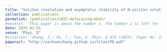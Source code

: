 ```yaml
---
title: "Soliton resolution and asymptotic stability of N-soliton solutions for the defocusing mKdV equation with a non-vanishing background"
collection: publications
permalink: /publication/2025-defocusing-mkdv/
#excerpt: "This paper is about the number 1. The number 2 is left for future work."
date: 2025-01-01
venue: "Phys. D"
#citation: "Zhang, Z.; Xu, T.; Fan, E. Phys. D 472 (2025), Paper No. 134526, 18 pp."
paperurl: "http://zechuanzhang.github.io/files/PD.pdf"
---
```


